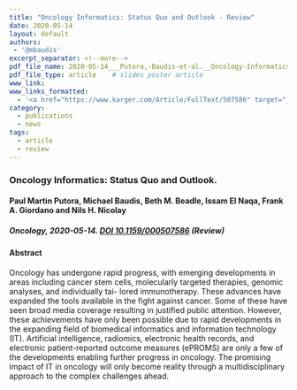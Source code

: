 ```yaml
---
title: "Oncology Informatics: Status Quo and Outlook - Review"
date: 2020-05-14
layout: default
authors:
 - '@mbaudis'
excerpt_separator: <!--more-->
pdf_file_name: 2020-05-14___Putora,-Baudis-et-al.__Oncology-Informatics--Status-Quo-and-Outlook__Oncology,-review.pdf
pdf_file_type: article    # slides poster article
www_link:
www_links_formatted:
  - '<a href="https://www.karger.com/Article/FullText/507586" target="_blank">[article @ Oncology]</a>'
category:
  - publications
  - news
tags:
  - article
  - review
---
```


### Oncology Informatics: Status Quo and Outlook.
#### Paul Martin Putora, Michael Baudis, Beth M. Beadle, Issam El Naqa, Frank A. Giordano and Nils H. Nicolay
##### Oncology, 2020-05-14. [DOI 10.1159/000507586](https://doi.org/10.1159/000507586) (Review)
<!--more-->

#### Abstract

Oncology has undergone rapid progress, with emerging developments in areas including cancer stem cells, molecularly targeted therapies, genomic analyses, and individually tai- lored immunotherapy. These advances have expanded the tools available in the fight against cancer. Some of these have seen broad media coverage resulting in justified public attention. However, these achievements have only been possible due to rapid developments in the expanding field of biomedical informatics and information technology (IT). Artificial intelligence, radiomics, electronic health records, and electronic patient-reported outcome measures (ePROMS) are only a few of the developments enabling further progress in oncology. The promising impact of IT in oncology will only become reality through a multidisciplinary approach to the complex challenges ahead.
